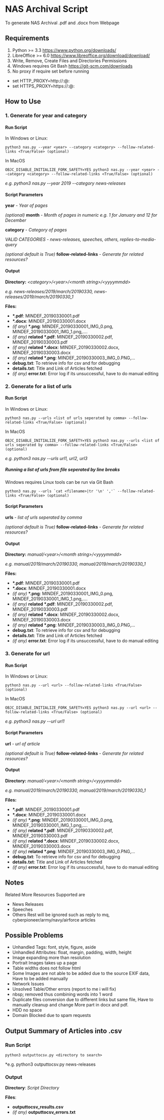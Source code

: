 # NAS Archival Script
To generate NAS Archival .pdf and .docx from Webpage

## Requirements
1. Python >= 3.3 https://www.python.org/downloads/
2. LibreOffice >= 6.0 https://www.libreoffice.org/download/download/
3. Write, Remove, Create Files and Directories Permissions
4. Windows requires Git Bash https://git-scm.com/downloads
5. No proxy if require set before running
  - set HTTP_PROXY=http://<proxy username>:<proxy password>@<proxy host>:<proxy port>
  - set HTTPS_PROXY=https://<proxy username>:<proxy password>@<proxy host>:<proxy port>

## How to Use
### 1. Generate for year and category

#### Run Script
In Windows or Linux:
```
python3 nas.py --year <year> --category <category> --follow-related-links <True/False> (optional) 
```

In MacOS
```
OBJC_DISABLE_INITIALIZE_FORK_SAFETY=YES python3 nas.py --year <year> --category <category> --follow-related-links <True/False> (optional) 
```

*e.g. python3 nas.py --year 2019 --category news-releases*


#### Script Parameters
**year** - *Year of pages*

*(optional)* **month** - *Month of pages in numeric e.g. 1 for January and 12 for December*

**category** - *Category of pages*

*VALID CATEGORIES - news-releases, speeches, others, replies-to-media-query*

*(optional default is True)* **follow-related-links** - *Generate for related resources?*


#### Output
**Directory:** *\<category\>/\<year>\/\<month string\>/\<yyyymmdd\>*

*e.g. news-releases/2019/march/20190330, news-releases/2019/march/20190330_1*

**Files:**
  - **\*.pdf**: MINDEF_20190330001.pdf
  - **\*.docx**: MINDEF_20190330001.docx
  - *(if any)* **\*.png**: MINDEF_20190330001_IMG_0.png, MINDEF_20190330001_IMG_1.png,....
  - *(if any)* **related \*.pdf**: MINDEF_20190330002.pdf, MINDEF_20190330003.pdf
  - *(if any)* **related \*.docx**: MINDEF_20190330002.docx, MINDEF_20190330003.docx
  - *(if any)* **related \*.png**: MINDEF_20190330003_IMG_0.PNG,... 
  - **debug.txt**: To retrieve info for csv and for debugging
  - **details.txt**: Title and Link of Articles fetched
  - *(if any)* **error.txt**: Error log if its unsuccessful, have to do manual editing


### 2. Generate for a list of urls

#### Run Script
In Windows or Linux:
```
python3 nas.py --urls <list of urls seperated by comma> --follow-related-links <True/False> (optional) 
```

In MacOS
```
OBJC_DISABLE_INITIALIZE_FORK_SAFETY=YES python3 nas.py --urls <list of urls seperated by comma> --follow-related-links <True/False> (optional) 
```

*e.g. python3 nas.py --urls url1, url2, url3*

##### Running a list of urls from file seperated by line breaks
Windows requires Linux tools can be run via Git Bash
```
python3 nas.py --urls `cat <filename>|tr '\n' ','` --follow-related-links <True/False> (optional) 
```

#### Script Parameters
**urls** - *list of urls seperated by comma*

*(optional default is True)* **follow-related-links** - *Generate for related resources?*


#### Output
**Directory:** *manual/\<year\>/\<month string\>/\<yyyymmdd\>*

*e.g. manual/2019/march/20190330, manual/2019/march/20190330_1*

**Files:**
  - **\*.pdf**: MINDEF_20190330001.pdf
  - **\*.docx**: MINDEF_20190330001.docx
  - *(if any)* **\*.png**: MINDEF_20190330001_IMG_0.png, MINDEF_20190330001_IMG_1.png,....
  - *(if any)* **related \*.pdf**: MINDEF_20190330002.pdf, MINDEF_20190330003.pdf
  - *(if any)* **related \*.docx**: MINDEF_20190330002.docx, MINDEF_20190330003.docx
  - *(if any)* **related \*.png**: MINDEF_20190330003_IMG_0.PNG,... 
  - **debug.txt**: To retrieve info for csv and for debugging
  - **details.txt**: Title and Link of Articles fetched
  - *(if any)* **error.txt**: Error log if its unsuccessful, have to do manual editing


### 3. Generate for url
#### Run Script
In Windows or Linux:
```
python3 nas.py --url <url> --follow-related-links <True/False> (optional) 
```

In MacOS
```
OBJC_DISABLE_INITIALIZE_FORK_SAFETY=YES python3 nas.py --url <url> --follow-related-links <True/False> (optional) 
```

*e.g. python3 nas.py --url url1*


#### Script Parameters
**url** - *url of article*

*(optional default is True)* **follow-related-links** - *Generate for related resources?*


#### Output
**Directory:** *manual/\<year\>/\<month string\>/\<yyyymmdd\>*

*e.g. manual/2019/march/20190330, manual/2019/march/20190330_1*

**Files:**
  - **\*.pdf**: MINDEF_20190330001.pdf
  - **\*.docx**: MINDEF_20190330001.docx
  - *(if any)* **\*.png**: MINDEF_20190330001_IMG_0.png, MINDEF_20190330001_IMG_1.png,....
  - *(if any)* **related \*.pdf**: MINDEF_20190330002.pdf, MINDEF_20190330003.pdf
  - *(if any)* **related \*.docx**: MINDEF_20190330002.docx, MINDEF_20190330003.docx
  - *(if any)* **related \*.png**: MINDEF_20190330003_IMG_0.PNG,... 
  - **debug.txt**: To retrieve info for csv and for debugging
  - **details.txt**: Title and Link of Articles fetched
  - *(if any)* **error.txt**: Error log if its unsuccessful, have to do manual editing

## Notes
Related More Resources Supported are
- News Releases
- Speeches
- Others
Rest will be ignored such as reply to mq, cyberpioneer/army/navy/airforce articles

## Possible Problems
- Unhandled Tags: font, style, figure, aside
- Unhandled Attributes: float, margin, padding, width, height
- Image expanding more than resolution
- Portrait Images takes up a page
- Table widths does not follow html
- Some Images are not able to be added due to the source EXIF data, Have to be added manually
- Network Issues
- Unsolved Table/Other errors (report to me i will fix)
- nbsp; removed thus combining words into 1 word
- Duplicate files conversion due to different links but same file, Have to manually cleanup and change More part in docx and pdf. 
- HDD no space
- Domain Blocked due to spam requests

## Output Summary of Articles into .csv
### Run Script
```
python3 outputtocsv.py <directory to search>
```

*e.g. python3 outputtocsv.py news-releases


### Output
**Directory**: *Script Directory*

**Files**:
  - **outputtocsv_results.csv**
  - *(if any)* **outputtocsv_errors.txt**


